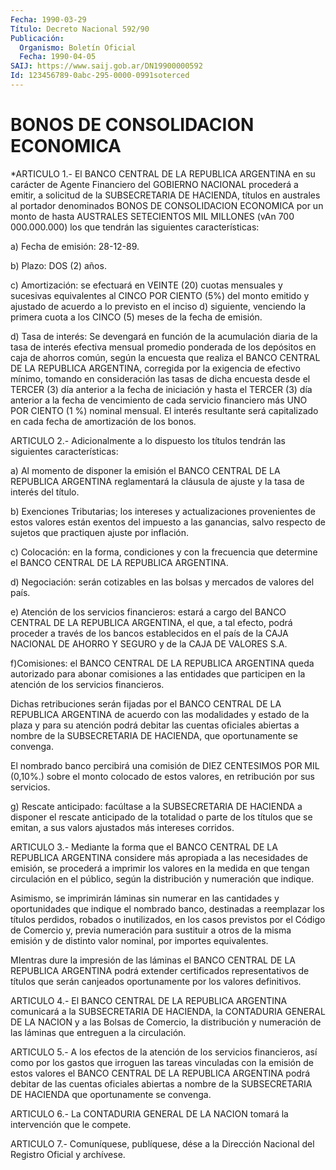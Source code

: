 ```yaml
---
Fecha: 1990-03-29
Título: Decreto Nacional 592/90
Publicación:
  Organismo: Boletín Oficial
  Fecha: 1990-04-05
SAIJ: https://www.saij.gob.ar/DN19900000592
Id: 123456789-0abc-295-0000-0991soterced
---
```

# BONOS DE CONSOLIDACION ECONOMICA

<a id="1"></a>
*ARTICULO 1.- El BANCO CENTRAL DE LA REPUBLICA ARGENTINA en su carácter  de  Agente  Financiero  del GOBIERNO NACIONAL procederá a emitir,  a solicitud de la SUBSECRETARIA  DE  HACIENDA,  títulos en australes  al portador denominados BONOS DE CONSOLIDACION ECONOMICA por un monto  de  hasta AUSTRALES SETECIENTOS MIL MILLONES (vAn 700 000.000.000) los que  tendrán  las siguientes características:

a) Fecha de emisión: 28-12-89.

b) Plazo: DOS (2) años.

c) Amortización: se efectuará en  VEINTE  (20)  cuotas  mensuales y sucesivas  equivalentes al CINCO POR CIENTO (5%) del monto  emitido y ajustado de  acuerdo  a  lo  previsto  en el inciso d) siguiente, venciendo la primera cuota a los CINCO (5)  meses  de  la  fecha de emisión.

d)  Tasa  de  interés:  Se  devengará  en función de la acumulación diaria  de la tasa de interés efectiva mensual  promedio  ponderada de los depósitos  en  caja  de ahorros común, según la encuesta que realiza el BANCO CENTRAL DE LA  REPUBLICA  ARGENTINA, corregida por la  exigencia  de  efectivo  mínimo, tomando en  consideración  las tasas de dicha encuesta desde  el  TERCER  (3)  día  anterior  a la fecha  de  iniciación y hasta el TERCER (3) día anterior a la fecha de vencimiento  de  cada  servicio financiero más UNO POR CIENTO (1 %)  nominal mensual. El interés  resultante  será  capitalizado  en cada fecha de amortización de los bonos.

<a id="2"></a>
ARTICULO 2.- Adicionalmente a lo dispuesto los títulos tendrán las siguientes características:

a) Al  momento  de  disponer  la  emisión  el  BANCO  CENTRAL DE LA REPUBLICA ARGENTINA reglamentará la cláusula de ajuste  y  la  tasa de interés del título.

b)    Exenciones   Tributarias;  los  intereses  y  actualizaciones provenientes de estos  valores  están  exentos  del  impuesto a las ganancias,  salvo  respecto  de  sujetos que practiquen ajuste  por inflación.

c) Colocación: en la forma, condiciones  y  con  la  frecuencia que determine  el  BANCO  CENTRAL  DE  LA  REPUBLICA  ARGENTINA.

d)  Negociación:  serán  cotizables  en  las  bolsas  y mercados de valores del país.

e) Atención de los servicios financieros: estará a cargo  del BANCO CENTRAL  DE  LA  REPUBLICA  ARGENTINA,  el que, a tal efecto, podrá proceder a través de los bancos establecidos  en el país de la CAJA NACIONAL  DE  AHORRO  Y  SEGURO y de la CAJA DE VALORES  S.A.

f)Comisiones: el BANCO CENTRAL  DE  LA  REPUBLICA  ARGENTINA  queda autorizado  para  abonar  comisiones a las entidades que participen en la atención de los servicios financieros.

Dichas retribuciones serán  fijadas  por  el  BANCO  CENTRAL  DE LA REPUBLICA  ARGENTINA de acuerdo con las modalidades y estado de  la plaza y para  su  atención  podrá  debitar  las  cuentas  oficiales abiertas a nombre de la SUBSECRETARIA DE HACIENDA, que oportunamente se convenga.

El  nombrado  banco  percibirá una comisión de DIEZ CENTESIMOS  POR MIL  (0,10%.)  sobre  el   monto  colocado  de  estos  valores,  en retribución por sus servicios.

g) Rescate anticipado: facúltase  a  la SUBSECRETARIA DE HACIENDA a disponer  el  rescate anticipado de la totalidad  o  parte  de  los títulos  que se  emitan,  a  sus  valors  ajustados  más  intereses corridos.

<a id="3"></a>
ARTICULO  3.-  Mediante  la  forma  que el BANCO CENTRAL DE LA REPUBLICA ARGENTINA considere más apropiada  a  las  necesidades de emisión,  se procederá a imprimir los valores en la medida  en  que tengan  circulación    en  el  público,  según  la  distribución  y numeración que indique.

Asimismo, se imprimirán  láminas  sin  numerar  en las cantidades y oportunidades   que  indique  el  nombrado  banco,  destinadas    a reemplazar los títulos  perdidos,  robados  o  inutilizados, en los casos  previstos  por  el  Código de Comercio y, previa  numeración para sustituir a otros de la  misma  emisión  y  de  distinto valor nominal, por importes equivalentes.

MIentras  dure la impresión de las láminas el BANCO CENTRAL  DE  LA REPUBLICA ARGENTINA  podrá extender certificados representativos de títulos  que  serán  canjeados    oportunamente   por  los  valores definitivos.

<a id="4"></a>
ARTICULO  4.-  El  BANCO  CENTRAL  DE  LA  REPUBLICA ARGENTINA comunicará  a  la SUBSECRETARIA DE HACIENDA, la CONTADURIA  GENERAL DE  LA  NACION y a  las  Bolsas  de  Comercio,  la  distribución  y numeración    de  las  láminas  que  entreguen  a  la  circulación.

<a id="5"></a>
ARTICULO  5.-  A  los  efectos de la atención de los servicios financieros,  así  como por los  gastos  que  irroguen  las  tareas vinculadas con la emisión  de  estos valores el BANCO CENTRAL DE LA REPUBLICA  ARGENTINA  podrá  debitar    de  las  cuentas  oficiales abiertas a nombre de la SUBSECRETARIA DE HACIENDA que oportunamente se convenga.

<a id="6"></a>
ARTICULO  6.-  La  CONTADURIA  GENERAL  DE LA NACION tomará la intervención que le compete.

<a id="7"></a>
ARTICULO  7.-  Comuníquese,  publíquese,  dése  a la Dirección Nacional del Registro Oficial y archívese.